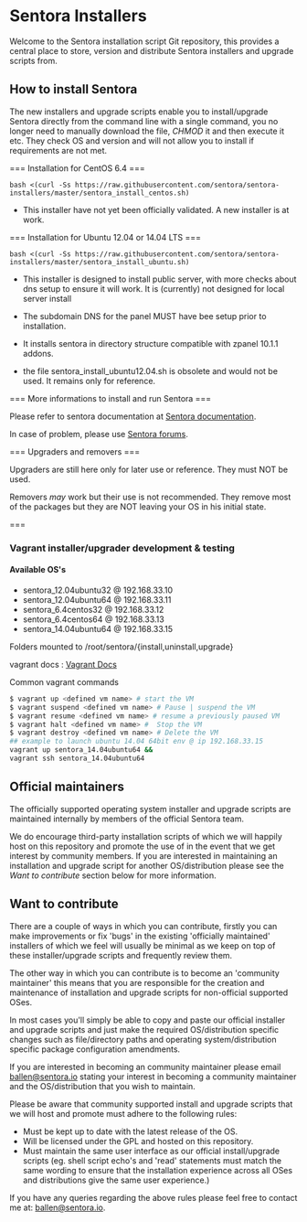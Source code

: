 Sentora Installers
==================

Welcome to the Sentora installation script Git repository, this provides a central place to store, version and distribute Sentora installers and upgrade scripts from.

## How to install Sentora ##

The new installers and upgrade scripts enable you to install/upgrade Sentora directly from the command line with a single command, you no longer need to manually download the file, *CHMOD* it and then execute it etc.
They check OS and version and will not allow you to install if requirements are not met.

=== Installation for CentOS 6.4 ===

```bash <(curl -Ss https://raw.githubusercontent.com/sentora/sentora-installers/master/sentora_install_centos.sh)```

- This installer have not yet been officially validated. A new installer is at work.

=== Installation for Ubuntu 12.04 or 14.04 LTS ===

```bash <(curl -Ss https://raw.githubusercontent.com/sentora/sentora-installers/master/sentora_install_ubuntu.sh)```

- This installer is designed to install public server, with more checks about dns setup to ensure it will work.
  It is (currently) not designed for local server install

- The subdomain DNS for the panel MUST have bee setup prior to installation.

- It installs sentora in directory structure compatible with zpanel 10.1.1 addons.

- the file sentora_install_ubuntu12.04.sh is obsolete and would not be used. It remains only for reference.

=== More informations to install and run Sentora ===

Please refer to sentora documentation at [Sentora documentation](http://docs.sentora.org/?node=7).

In case of problem, please use [Sentora forums](http://forums.sentora.org).

=== Upgraders and removers ===

Upgraders are still here only for later use or reference. They must NOT be used.

Removers *may* work but their use is not recommended. They remove most of the packages but they are NOT leaving your OS in his initial state.

=== 


### Vagrant installer/upgrader development & testing ###

#### Available OS's ####

- sentora_12.04ubuntu32 @ 192.168.33.10
- sentora_12.04ubuntu64 @ 192.168.33.11
- sentora_6.4centos32 @ 192.168.33.12
- sentora_6.4centos64 @ 192.168.33.13
- sentora_14.04ubuntu64 @ 192.168.33.15

Folders mounted to /root/sentora/{install,uninstall,upgrade}

vagrant docs : [Vagrant Docs](https://docs.vagrantup.com/v2/ "Vagrant docs")

Common vagrant commands
```bash
$ vagrant up <defined vm name> # start the VM
$ vagrant suspend <defined vm name> # Pause | suspend the VM
$ vagrant resume <defined vm name> # resume a previously paused VM
$ vagrant halt <defined vm name> #  Stop the VM
$ vagrant destroy <defined vm name> # Delete the VM
## example to launch ubuntu 14.04 64bit env @ ip 192.168.33.15
vagrant up sentora_14.04ubuntu64 &&
vagrant ssh sentora_14.04ubuntu64
```

## Official maintainers ##

The officially supported operating system installer and upgrade scripts are maintained internally by members of the official Sentora team.

We do encourage third-party installation scripts of which we will happily host on this repository and promote the use of in the event that we get interest by community members. If you are interested in maintaining an installation and upgrade script for another OS/distribution please see the *Want to contribute* section below for more information.

## Want to contribute ##

There are a couple of ways in which you can contribute, firstly you can make improvements or fix 'bugs' in the existing 'officially maintained' installers of which we feel will usually be minimal as we keep on top of these installer/upgrade scripts and frequently review them.

The other way in which you can contribute is to become an 'community maintainer' this means that you are responsible for the creation and maintenance of installation and upgrade scripts for non-official supported OSes.

In most cases you'll simply be able to copy and paste our official installer and upgrade scripts and just make the required OS/distribution specific changes such as file/directory paths and operating system/distribution specific package configuration amendments.

If you are interested in becoming an community maintainer please email [ballen@sentora.io](mailto:ballen@sentora.io) stating your interest in becoming a community maintainer and the OS/distribution that you wish to maintain.

Please be aware that community supported install and upgrade scripts that we will host and promote must adhere to the following rules:

- Must be kept up to date with the latest release of the OS.
- Will be licensed under the GPL and hosted on this repository.
- Must maintain the same user interface as our official install/upgrade scripts (eg. shell script echo's and 'read' statements must match the same wording to ensure that the installation experience across all OSes and distributions give the same user experience.)

If you have any queries regarding the above rules please feel free to contact me at: [ballen@sentora.io](mailto:ballen@sentora.io).
